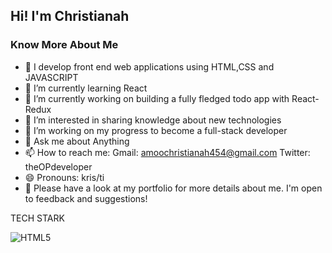## Hi! I'm Christianah

<h3>Know More About Me</h3>

- 🔭 I develop front end web applications using HTML,CSS and JAVASCRIPT
- 🌱 I’m currently learning React
- 🔭 I’m currently working on building a fully fledged todo app with React-Redux
- 🔭 I’m interested in sharing knowledge about new technologies
- 🌱 I’m working on my progress to become a full-stack developer
- 💬 Ask me about Anything
- 📫 How to reach me: 
Gmail: amoochristianah454@gmail.com
Twitter: theOPdeveloper
- 😄 Pronouns: kris/ti
- 👯 Please have a look at my portfolio for more details about me. I'm open to feedback and suggestions!


TECH STARK

![HTML5](https://img.shields.io/badge/-html5-444444?style=for-the-badge&logo=Html5)
